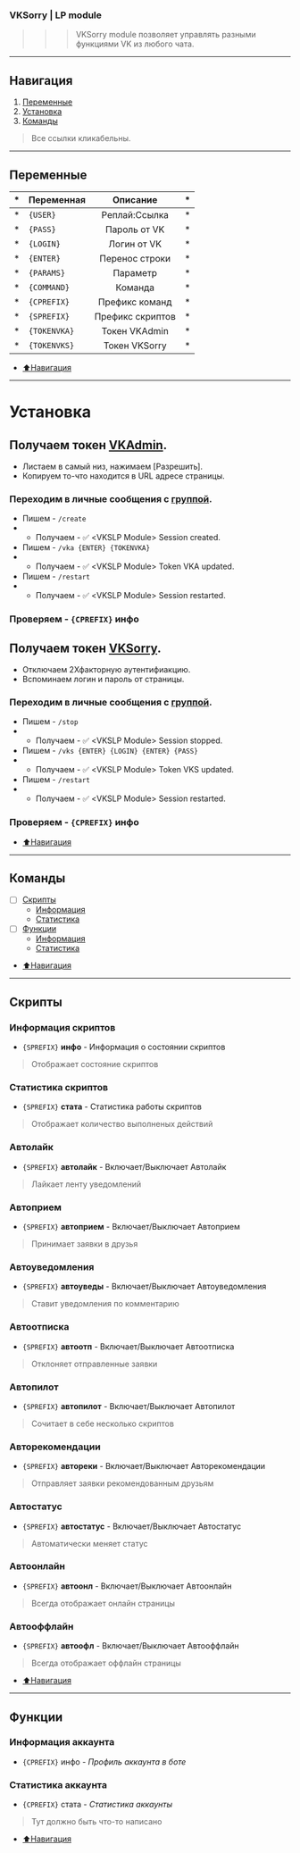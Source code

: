 ### VKSorry | LP module
>>>VKSorry module позволяет управлять разными функциями VK из любого чата.
---
## Навигация
1. [Переменные](#Переменные)
2. [Установка](#Установка)
3. [Команды](#Команды)
>Все ссылки кликабельны.
---
## Переменные
|  *  | Переменная   |     Описание     |  *  |
|:---:|--------------|:----------------:|:---:|
|  *  | `{USER}`     |  Реплай:Ссылка   |  *  |
|  *  | `{PASS}`     |   Пароль от VK   |  *  |
|  *  | `{LOGIN}`    |   Логин от VK    |  *  |
|  *  | `{ENTER}`    |  Перенос строки  |  *  |
|  *  | `{PARAMS}`   |     Параметр     |  *  |
|  *  | `{COMMAND}`  |     Команда      |  *  |
|  *  | `{CPREFIX}`  |  Префикс команд  |  *  |
|  *  | `{SPREFIX}`  | Префикс скриптов |  *  |
|  *  | `{TOKENVKA}` |  Токен VKAdmin   |  *  |
|  *  | `{TOKENVKS}` |  Токен VKSorry   |  *  |
* [⬆️Навигация](#Навигация)
---
# Установка
## Получаем токен [VKAdmin](https://vk.cc/9NCoPi).
- Листаем в самый низ, нажимаем [Разрешить].
- Копируем то-что находится в URL адресе страницы.
### Переходим в личные сообщения с [группой](https://vk.com/lpvks).
- Пишем - `/create`
- - Получаем - ✅ &#60;VKSLP Module&#62; Session created.
- Пишем - `/vka {ENTER} {TOKENVKA}`
- - Получаем - ✅ &#60;VKSLP Module&#62; Token VKA updated.
- Пишем - `/restart`
- - Получаем - ✅ &#60;VKSLP Module&#62; Session restarted.
### Проверяем - `{CPREFIX}` инфо

## Получаем токен [VKSorry](https://vk.com/lpvks).
- Отключаем 2Хфакторную аутентифиакцию.
- Вспоминаем логин и пароль от страницы.
### Переходим в личные сообщения с [группой](https://vk.com/lpvks).
- Пишем - `/stop`
- - Получаем - ✅ &#60;VKSLP Module&#62; Session stopped.
- Пишем - `/vks {ENTER} {LOGIN} {ENTER} {PASS}`
- - Получаем - ✅ &#60;VKSLP Module&#62; Token VKS updated.
- Пишем - `/restart`
- - Получаем - ✅ &#60;VKSLP Module&#62; Session restarted.
### Проверяем - `{CPREFIX}` инфо
* [⬆️Навигация](#Навигация)
---
## Команды
- [ ] [Скрипты](#Скрипты)
  * [Информация](#Информация-скриптов)
  * [Статистика](#Статистика-скриптов)
- [ ] [Функции](#Функции)
  * [Информация](#Информация-аккаунта)
  * [Статистика](#Статистика-аккаунта)
* [⬆️Навигация](#Навигация)
---
## Скрипты
### Информация скриптов
- `{SPREFIX}` __инфо__ - Информация о состоянии скриптов
>Отображает состояние скриптов
### Статистика скриптов
- `{SPREFIX}` __стата__ - Статистика работы скриптов
>Отображает количество выполненых действий
### Автолайк
- `{SPREFIX}` __автолайк__ - Включает/Выключает Автолайк
>Лайкает ленту уведомлений
### Автоприем
- `{SPREFIX}` __автоприем__ - Включает/Выключает Автоприем
>Принимает заявки в друзья
### Автоуведомления
- `{SPREFIX}` __автоуведы__ - Включает/Выключает Автоуведомления
>Ставит уведомления по комментарию
### Автоотписка
- `{SPREFIX}` __автоотп__ - Включает/Выключает Автоотписка
>Отклоняет отправленные заявки
### Автопилот
- `{SPREFIX}` __автопилот__ - Включает/Выключает Автопилот
>Сочитает в себе несколько скриптов
### Авторекомендации
- `{SPREFIX}` __автореки__ - Включает/Выключает Авторекомендации
>Отправляет заявки рекомендованным друзьям
### Автостатус
- `{SPREFIX}` __автостатус__ - Включает/Выключает Автостатус
>Автоматически меняет статус
### Автоонлайн
- `{SPREFIX}` __автоонл__ - Включает/Выключает Автоонлайн
>Всегда отображает онлайн страницы
### Автооффлайн
- `{SPREFIX}` __автоофл__ - Включает/Выключает Автооффлайн
>Всегда отображает оффлайн страницы
* [⬆️Навигация](#Навигация)
---
## Функции
### Информация аккаунта
- `{CPREFIX}` инфо - _Профиль аккаунта в боте_
### Статистика аккаунта
- `{CPREFIX}` стата - _Статистика аккаунты_
>Тут должно быть что-то написано
* [⬆️Навигация](#Навигация)


